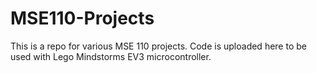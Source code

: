 # MSE110-Projects
This is a repo for various MSE 110 projects. Code is uploaded here to be used with Lego Mindstorms EV3 microcontroller.
